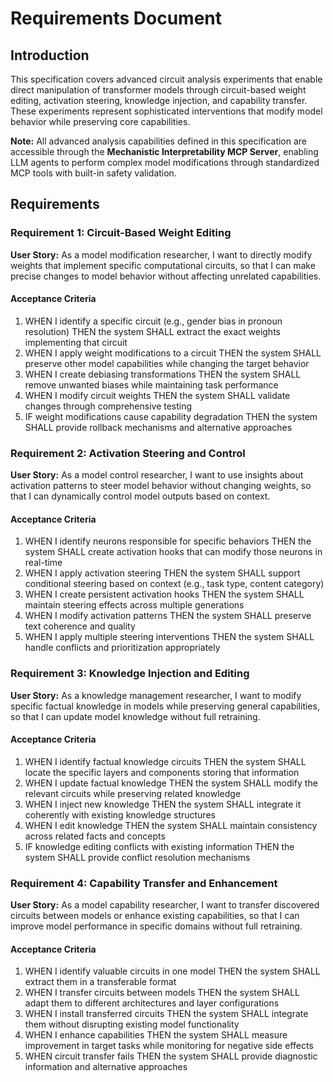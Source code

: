 # Requirements Document

## Introduction

This specification covers advanced circuit analysis experiments that enable direct manipulation of transformer models through circuit-based weight editing, activation steering, knowledge injection, and capability transfer. These experiments represent sophisticated interventions that modify model behavior while preserving core capabilities.

**Note:** All advanced analysis capabilities defined in this specification are accessible through the **Mechanistic Interpretability MCP Server**, enabling LLM agents to perform complex model modifications through standardized MCP tools with built-in safety validation.

## Requirements

### Requirement 1: Circuit-Based Weight Editing

**User Story:** As a model modification researcher, I want to directly modify weights that implement specific computational circuits, so that I can make precise changes to model behavior without affecting unrelated capabilities.

#### Acceptance Criteria

1. WHEN I identify a specific circuit (e.g., gender bias in pronoun resolution) THEN the system SHALL extract the exact weights implementing that circuit
2. WHEN I apply weight modifications to a circuit THEN the system SHALL preserve other model capabilities while changing the target behavior
3. WHEN I create debiasing transformations THEN the system SHALL remove unwanted biases while maintaining task performance
4. WHEN I modify circuit weights THEN the system SHALL validate changes through comprehensive testing
5. IF weight modifications cause capability degradation THEN the system SHALL provide rollback mechanisms and alternative approaches

### Requirement 2: Activation Steering and Control

**User Story:** As a model control researcher, I want to use insights about activation patterns to steer model behavior without changing weights, so that I can dynamically control model outputs based on context.

#### Acceptance Criteria

1. WHEN I identify neurons responsible for specific behaviors THEN the system SHALL create activation hooks that can modify those neurons in real-time
2. WHEN I apply activation steering THEN the system SHALL support conditional steering based on context (e.g., task type, content category)
3. WHEN I create persistent activation hooks THEN the system SHALL maintain steering effects across multiple generations
4. WHEN I modify activation patterns THEN the system SHALL preserve text coherence and quality
5. WHEN I apply multiple steering interventions THEN the system SHALL handle conflicts and prioritization appropriately

### Requirement 3: Knowledge Injection and Editing

**User Story:** As a knowledge management researcher, I want to modify specific factual knowledge in models while preserving general capabilities, so that I can update model knowledge without full retraining.

#### Acceptance Criteria

1. WHEN I identify factual knowledge circuits THEN the system SHALL locate the specific layers and components storing that information
2. WHEN I update factual knowledge THEN the system SHALL modify the relevant circuits while preserving related knowledge
3. WHEN I inject new knowledge THEN the system SHALL integrate it coherently with existing knowledge structures
4. WHEN I edit knowledge THEN the system SHALL maintain consistency across related facts and concepts
5. IF knowledge editing conflicts with existing information THEN the system SHALL provide conflict resolution mechanisms

### Requirement 4: Capability Transfer and Enhancement

**User Story:** As a model capability researcher, I want to transfer discovered circuits between models or enhance existing capabilities, so that I can improve model performance in specific domains without full retraining.

#### Acceptance Criteria

1. WHEN I identify valuable circuits in one model THEN the system SHALL extract them in a transferable format
2. WHEN I transfer circuits between models THEN the system SHALL adapt them to different architectures and layer configurations
3. WHEN I install transferred circuits THEN the system SHALL integrate them without disrupting existing model functionality
4. WHEN I enhance capabilities THEN the system SHALL measure improvement in target tasks while monitoring for negative side effects
5. WHEN circuit transfer fails THEN the system SHALL provide diagnostic information and alternative approaches
